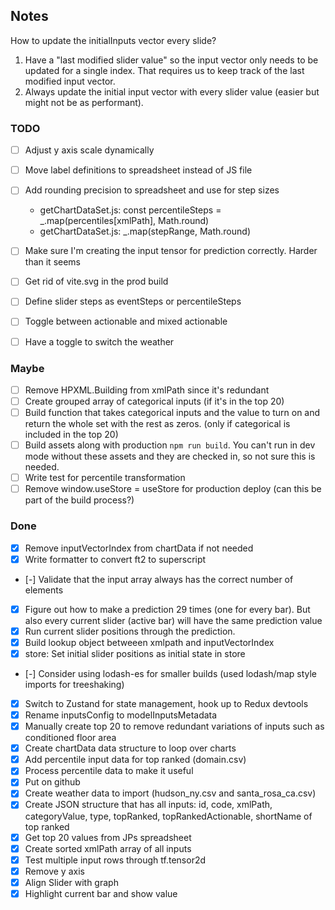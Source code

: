 ## Notes

How to update the initialInputs vector every slide?

1. Have a "last modified slider value" so the input vector only needs to be updated for a single index. That requires us to keep track of the last modified input vector.
2. Always update the initial input vector with every slider value (easier but might not be as performant).

### TODO

- [ ] Adjust y axis scale dynamically
- [ ] Move label definitions to spreadsheet instead of JS file
- [ ] Add rounding precision to spreadsheet and use for step sizes
  - getChartDataSet.js: const percentileSteps = \_.map(percentiles[xmlPath], Math.round)
  - getChartDataSet.js: \_.map(stepRange, Math.round)
- [ ] Make sure I'm creating the input tensor for prediction correctly. Harder than it seems
- [ ] Get rid of vite.svg in the prod build

- [ ] Define slider steps as eventSteps or percentileSteps
- [ ] Toggle between actionable and mixed actionable
- [ ] Have a toggle to switch the weather

### Maybe

- [ ] Remove HPXML.Building from xmlPath since it's redundant
- [ ] Create grouped array of categorical inputs (if it's in the top 20)
- [ ] Build function that takes categorical inputs and the value to turn on and return the whole set with the rest as zeros. (only if categorical is included in the top 20)
- [ ] Build assets along with production `npm run build`. You can't run in dev mode without these assets and they are checked in, so not sure this is needed.
- [ ] Write test for percentile transformation
- [ ] Remove window.useStore = useStore for production deploy (can this be part of the build process?)

### Done

- [x] Remove inputVectorIndex from chartData if not needed
- [x] Write formatter to convert ft2 to superscript
- [-] Validate that the input array always has the correct number of elements
- [x] Figure out how to make a prediction 29 times (one for every bar). But also every current slider (active bar) will have the same prediction value
- [x] Run current slider positions through the prediction.
- [x] Build lookup object betweeen xmlpath and inputVectorIndex
- [x] store: Set initial slider positions as initial state in store
- [-] Consider using lodash-es for smaller builds (used lodash/map style imports for treeshaking)
- [x] Switch to Zustand for state management, hook up to Redux devtools
- [x] Rename inputsConfig to modelInputsMetadata
- [x] Manually create top 20 to remove redundant variations of inputs such as conditioned floor area
- [x] Create chartData data structure to loop over charts
- [x] Add percentile input data for top ranked (domain.csv)
- [x] Process percentile data to make it useful
- [x] Put on github
- [x] Create weather data to import (hudson_ny.csv and santa_rosa_ca.csv)
- [x] Create JSON structure that has all inputs: id, code, xmlPath, categoryValue, type, topRanked, topRankedActionable, shortName of top ranked
- [x] Get top 20 values from JPs spreadsheet
- [x] Create sorted xmlPath array of all inputs
- [x] Test multiple input rows through tf.tensor2d
- [x] Remove y axis
- [x] Align Slider with graph
- [x] Highlight current bar and show value
